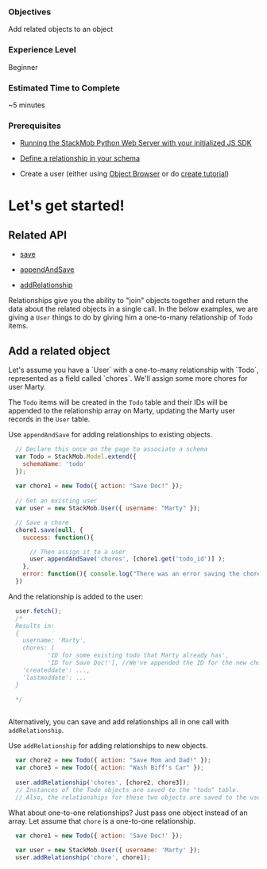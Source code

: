 <h3>Objectives</h3>
Add related objects to an object

<h3>Experience Level</h3>
Beginner

<h3>Estimated Time to Complete</h3>
~5 minutes

<h3>Prerequisites</h3>

* <a href="https://dashboard.stackmob.com/sdks/js/config" target="_blank">Running the StackMob Python Web Server with your initialized JS SDK</a>

* <a href="https://www.stackmob.com/devcenter/docs/Schema-Relationships#a-adding_a_one_to_many_relationship" target="_blank">Define a relationship in your schema</a>

* Create a user (either using <a href="https://dashboard.stackmob.com/data/browser" target="_blank">Object Browser</a> or do <a href="https://developer.stackmob.com/tutorials/js/Create-a-User-Object" target="_blank">create tutorial</a>)

<h1>Let's get started!</h1>

<h2>Related API</h2>

* <a href="https://developer.stackmob.com/sdks/js/api#a-save" target="_blank">save</a>

* <a href="https://developer.stackmob.com/sdks/js/api#a-appendandsave" target="_blank">appendAndSave</a>

* <a href="https://developer.stackmob.com/sdks/js/api#a-addrelationship" target="_blank">addRelationship</a>

Relationships give you the ability to "join" objects together and return the data about the related objects in a single call. In the below examples, we are giving a `User` things to do by giving him a one-to-many relationship of `Todo` items.

<h2>Add a related object</h2>
Let's assume you have a `User` with a one-to-many relationship with `Todo`, represented as a field called `chores`. We'll assign some more chores for user Marty.

The `Todo` items will be created in the `Todo` table and their IDs will be appended to the relationship array on Marty, updating the Marty user records in the `User` table.

Use `appendAndSave` for adding relationships to existing objects.

```js
  // Declare this once on the page to associate a schema
  var Todo = StackMob.Model.extend({
    schemaName: 'todo'
  });
     
  var chore1 = new Todo({ action: "Save Doc!" });
     
  // Get an existing user
  var user = new StackMob.User({ username: "Marty" });

  // Save a chore
  chore1.save(null, {
    success: function(){

      // Then assign it to a user
      user.appendAndSave('chores', [chore1.get('todo_id')] );
    },
    error: function(){ console.log("There was an error saving the chore") }
  })

```

And the relationship is added to the user:

```js
  user.fetch();
  /*
  Results in:
  {
    username: 'Marty',
    chores: [ 
           'ID for some existing todo that Marty already has', 
           'ID for Save Doc!'], //We've appended the ID for the new chore
    'createddate': ...,
    'lastmoddate': ...
  }

  */
    
```

Alternatively, you can save and add relationships all in one call with `addRelationship`.

Use `addRelationship` for adding relationships to new objects.

```js
  var chore2 = new Todo({ action: "Save Mom and Dad!" });
  var chore3 = new Todo({ action: "Wash Biff's Car" });
  
  user.addRelationship('chores', [chore2, chore3]);
  // Instances of the Todo objects are saved to the "todo" table.
  // Also, the relationships for these two objects are saved to the user table at the same time.
```


What about one-to-one relationships?  Just pass one object instead of an array.  Let assume that `chore` is a one-to-one relationship.

```js
  var chore1 = new Todo({ action: 'Save Doc!' });
  
  var user = new StackMob.User({ username: 'Marty' });
  user.addRelationship('chore', chore1);
```